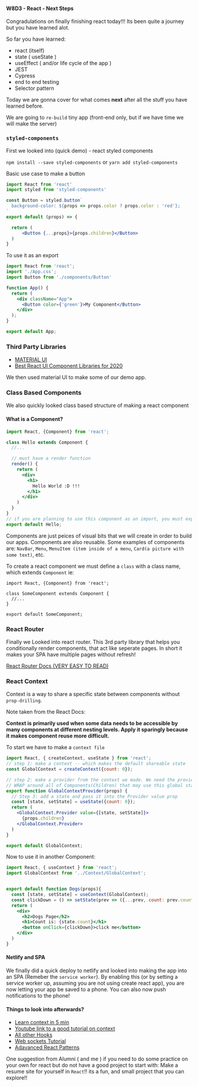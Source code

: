 #### W8D3 - React - Next Steps

Congradulations on finally finishing react today!!! Its been quite a journey but you have learned alot.

So far you have learned:

- react (itself)
- state ( useState )
- useEffect ( and/or life cycle of the app )
- JEST
- Cypress
- end to end testing
- Selector pattern

Today we are gonna cover for what comes __next__ after all the stuff you have learned before.

We are going to `re-build` tiny app (front-end only, but if we have time we will make the server)

### `styled-components`


First we looked into (quick demo) - react styled components

`npm install --save styled-components` or
`yarn add styled-components`



Basic use case to make a button
```jsx
import React from 'react'
import styled from 'styled-components'

const Button = styled.button`
  background-color: ${props => props.color ? props.color : 'red'};
`
export default (props) => {

  return (
      <Button {...props}>{props.children}</Button>
  )
}
```

To use it as an export

```jsx
import React from 'react';
import './App.css';
import Button from './components/Button'

function App() {
  return (
    <div className="App">
      <Button color={'green'}>My Component</Button>
    </div>
  );
}

export default App;
```

### Third Party Libraries

- [MATERIAL UI](https://material-ui.com/)
- [Best React UI Component Libraries for 2020](https://www.codeinwp.com/blog/react-ui-component-libraries-frameworks/)


We then used material UI to make some of our demo app.


### Class Based Components

We also quickly looked class based structure of making a react component



#### What is a Component?

```jsx
import React, {Component} from 'react';

class Hello extends Component {
  //...

  // must have a render function
  render() {
    return (
      <div>
        <h1>
          Hello World :D !!!
        </h1>
      </div>
    )
  }
}
// if you are planning to use this component as an import, you must export it.
export default Hello;
```

Components are just peices of visual bits that we will create in order to build our apps. Components are also reusable. Some examples of components are: `NavBar`, `Menu`, `MenuItem (item inside of a menu`, `Card(a picture with some text)`, etc.

To create a react component we must define a `class` with a class name, which extends `Component`
ie:

```
import React, {Component} from 'react';

class SomeComponent extends Component {
  //...
}

export default SomeComponent;
```

### React Router

Finally we Looked into react router. This 3rd party library that helps you conditionally render components, that act like seperate pages. In short it makes your SPA have multiple pages without refresh!

[React Router Docs (VERY EASY TO READ)](https://reacttraining.com/react-router/web)



### React Context

Context is a way to share a specific state between components without `prop-drilling`. 

Note taken from the React Docs:

__Context is primarily used when some data needs to be accessible by many components at different nesting levels. Apply it sparingly because it makes component reuse more difficult.__

To start we have to make a `context file`

```jsx
import React, { createContext, useState } from 'react';
// step 1: make a context -- which makes the default shareable state
const GlobalContext = createContext({count: 0});

// step 2: make a provider from the context we made. We need the provider, to
// WRAP around all of Components(Children) that may use this global state.
export function GlobalContextProvider(props) {
  // Step 3: add a state and pass it into the Provider value prop
  const [state, setState] = useState({count: 0});
  return (
    <GlobalContext.Provider value={[state, setState]}>
      {props.children}
    </GlobalContext.Provider>
  )
}

export default GlobalContext;
```

Now to use it in another Component:

```jsx
import React, { useContext } from 'react';
import GlobalContext from '../Context/GlobalContext';


export default function Dogs(props){
  const [state, setState] = useContext(GlobalContext);
  const clickDown = () => setState(prev => ({...prev, count: prev.count - 1}));
  return (
    <div>
      <h2>Dogs Page</h2>
      <h1>Count is: {state.count}</h1>
      <button onClick={clickDown}>click me</button>
    </div>
  )
}
```



#### Netlify and SPA

We finally did a quick deploy to netlify and looked into making the app into an SPA (Remeber the `service worker`). By enabling this (or by setting a service worker up, assuming you are not using create react app), you are now letting your app be saved to a phone. You can also now push notifications to the phone!

#### Things to look into afterwards?

 - [Learn context in 5 min ](https://www.freecodecamp.org/news/react-context-in-5-minutes/)
 - [Youtube link to a good tutorial on context](https://www.youtube.com/watch?v=6RhOzQciVwI)
 - [All other Hooks](https://reactjs.org/docs/hooks-reference.html)
 - [Web sockets Tutorial](https://blog.bitlabstudio.com/a-simple-chat-app-with-react-node-and-websocket-35d3c9835807)
 - [Adavanced React Patterns](https://www.udemy.com/course/the-complete-guide-to-advanced-react-patterns/)

One suggestion from Alumni ( and me ) if you need to do some practice on your own for react but do not have a good project to start with: Make a resume site for yourself in `React`!! its a fun, and small project that you can explore!!